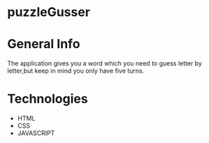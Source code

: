 # puzzleGusser

# General Info
The application gives you a word which you need to guess letter by letter,but keep in mind you only have five turns.

# Technologies
* HTML
* CSS
* JAVASCRIPT
